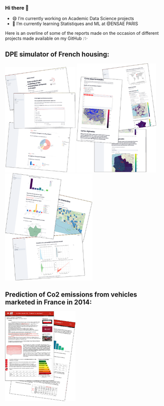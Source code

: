 ### Hi there 👋

- 😄 I’m currently working on Academic Data Science projects
- 🌱 I’m currently learning Statistiques and ML at @ENSAE PARIS

Here is an overline of some of the reports made on the occasion of different projects made available on my GitHub :✨


## DPE simulator of French housing:
<img src="demo_App_1.png" alt="Demo App 01" width="230" /> <img src="demo_App_2.png" alt="Demo App 02" width="260" /> <img src="demo_App_3.png" alt="Demo App 03" width="285" />

## Prediction of Co2 emissions from vehicles marketed in France in 2014:
<img src="demo_rapport.png" alt="Demo R" width="230" />
